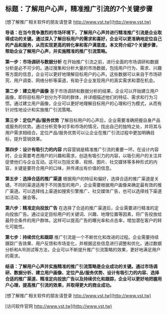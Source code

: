 ## **标题：了解用户心声，精准推广引流的7个关键步骤**

[想了解推广相关软件的朋友请登录 http://www.vst.tw](http://www.vst.tw)

**导语：在当今竞争激烈的市场环境下，了解用户心声并进行精准推广引流是企业取得成功的关键。通过深入了解目标用户的需求和喜好，企业可以更准确地定位自己的产品和服务，从而实现更高的转化率和客户满意度。本文将介绍7个关键步骤，帮助企业了解用户心声，并实施精准的推广引流策略。**

**第一步：市场调研与数据分析**
在开始推广引流之前，进行全面的市场调研和数据分析是必不可少的。通过搜集和分析大量的市场数据，包括用户行为、需求、兴趣等方面的信息，企业可以更好地理解目标用户的心声。这些数据可以来自于市场研究、用户调查、网络分析等渠道，有助于企业发现用户的真实需求和潜在机会。

**第二步：建立用户画像**
基于市场调研和数据分析的结果，企业可以开始建立用户画像，即将目标用户划分为不同的群体，并详细描述他们的特征、需求和行为习惯。通过建立用户画像，企业可以更好地理解目标用户的心理和行为模式，从而有针对性地设计和实施推广引流策略。

**第三步：定位产品/服务优势**
了解目标用户的心声后，企业需要准确把握自身产品或服务的优势。通过分析竞争对手和市场的情况，找出自己的独特之处，并将其与用户需求相结合。定位产品/服务优势可以让企业在推广引流过程中更加明确目标，提升营销效果。

**第四步：设计有吸引力的内容**
内容营销是精准推广引流的重要一环。在设计内容时，企业需要考虑用户的兴趣和需求，创造有吸引力的内容，以吸引用户的关注并促使他们与企业互动。这可以包括文章、视频、图片、社交媒体等多种形式的内容，关键是要符合用户的口味，并传递出有价值的信息。

**第五步：选择合适的推广渠道**
根据用户的特征和偏好，选择合适的推广渠道是关键。不同的渠道适用于不同类型的用户，企业需要根据用户画像来确定最有效的推广渠道。可以选择线上渠道如搜索引擎推广、社交媒体广告，也可以选择线下渠道如活动、展会等。

**第六步：精准定向投放广告**
在选择了合适的推广渠道后，企业需要进行精准的定向投放广告。通过设定目标用户的关键词、兴趣、地理位置等因素，将广告投放给最符合条件的用户群体。这样可以提高广告的曝光率和点击率，增加潜在客户的转化可能性。

**第七步：持续优化和跟踪**
推广引流是一个不断优化和改进的过程。企业需要持续跟踪广告效果、用户反馈和市场变化，并根据这些信息进行调整和优化。通过数据分析和A/B测试等方法，企业可以不断提升推广引流策略的效果，更好地满足用户的需求。

**结语：了解用户心声并实施精准的推广引流策略是企业成功的关键。通过市场调研、数据分析、建立用户画像、定位产品/服务优势、设计有吸引力的内容、选择合适的推广渠道、精准定向投放广告以及持续优化和跟踪，企业可以更好地把握用户心理，提高推广引流的效果，并取得更大的商业成功。**

[想了解推广相关软件的朋友请登录 http://www.vst.tw](http://www.vst.tw)


[访问软件官网 http://www.vst.tw](http://www.vst.tw)
